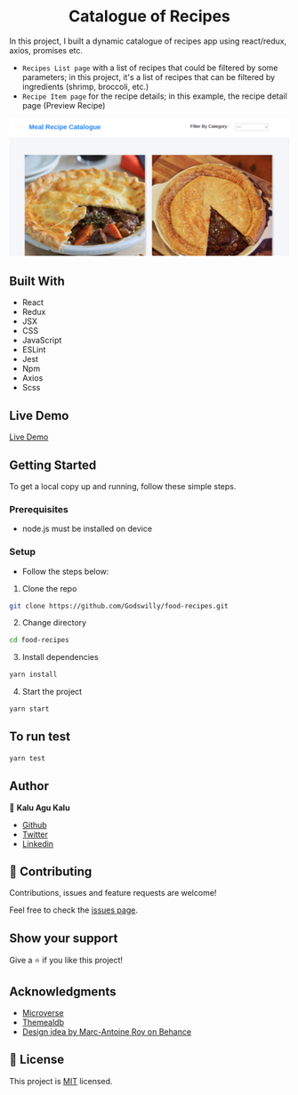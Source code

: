 <h1 align="center">Catalogue of Recipes</h1>

> 
In this project, I built a dynamic catalogue of recipes app using react/redux, axios, promises etc.
- `Recipes List page` with a list of recipes that could be filtered by some parameters; in this project, it's a list of recipes that can be filtered by ingredients (shrimp, broccoli, etc.)
- `Recipe Item page` for the recipe details; in this example, the recipe detail page (Preview Recipe)

![screenshot](./src/assets/images/meal.png)

## Built With

- React
- Redux
- JSX
- CSS
- JavaScript
- ESLint
- Jest
- Npm
- Axios
- Scss

## Live Demo
[Live Demo]()

## Getting Started

To get a local copy up and running, follow these simple steps.

### Prerequisites

- node.js must be installed on device

### Setup

- Follow the steps below:

1. Clone the repo

```sh
git clone https://github.com/Godswilly/food-recipes.git
```
2. Change directory 
```sh
cd food-recipes
```

3. Install dependencies

```sh
yarn install
```

4. Start the project

```sh
yarn start
```

## To run test
```sh
yarn test
```

## Author

👤 **Kalu Agu Kalu**

- [Github](https://github.com/Godswilly)
- [Twitter](https://twitter.com/KaluAguKalu17)
- [Linkedin](https://www.linkedin.com/in/kalu-agu-kalu/)

## 🤝 Contributing

Contributions, issues and feature requests are welcome!

Feel free to check the [issues page](https://github.com/Godswilly/food-recipes/issues).

## Show your support

Give a ⭐️ if you like this project!

## Acknowledgments

- [Microverse](https://www.microverse.org/)
- <a href="https://www.themealdb.com/api.php" target="_blank">Themealdb</a>
- <a href="https://www.behance.net/gallery/11351281/NomNom" target="_blank">Design idea by Marc-Antoine Roy on Behance</a>

## 📝 License

This project is [MIT](lic.url) licensed.
